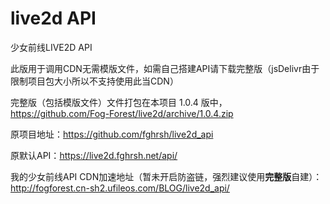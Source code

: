 # live2d API

少女前线LIVE2D API


此版用于调用CDN无需模版文件，如需自己搭建API请下载完整版（jsDelivr由于限制项目包大小所以不支持使用此当CDN）


完整版（包括模版文件）文件打包在本项目 1.0.4 版中，https://github.com/Fog-Forest/live2d/archive/1.0.4.zip


原项目地址：https://github.com/fghrsh/live2d_api


原默认API：https://live2d.fghrsh.net/api/


我的少女前线API CDN加速地址（暂未开启防盗链，强烈建议使用**完整版**自建）：http://fogforest.cn-sh2.ufileos.com/BLOG/live2d_api/